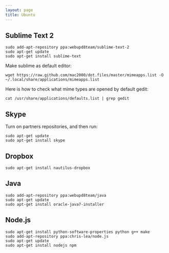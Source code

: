 ```yaml
---
layout: page
title: Ubuntu
---
```


Sublime Text 2
--------------

	sudo add-apt-repository ppa:webupd8team/sublime-text-2
	sudo apt-get update
	sudo apt-get install sublime-text

Make sublime as default editor:

	wget https://raw.github.com/mac2000/dot.files/master/mimeapps.list -O ~/.local/share/applications/mimeapps.list

Here is how to check what mime types are opened by default gedit:

	cat /usr/share/applications/defaults.list | grep gedit

Skype
-----

Turn on partners repositories, and then run:

	sudo apt-get update
	sudo apt-get install skype

Dropbox
-------

	sudo apt-get install nautilus-dropbox

Java
----

    sudo add-apt-repository ppa:webupd8team/java
    sudo apt-get update
    sudo apt-get install oracle-java7-installer

Node.js
-------

    sudo apt-get install python-software-properties python g++ make
    sudo add-apt-repository ppa:chris-lea/node.js
    sudo apt-get update
    sudo apt-get install nodejs npm
